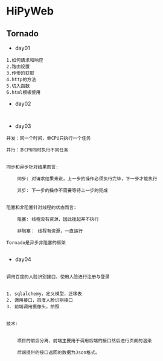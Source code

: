 # HiPyWeb


## Tornado

+ day01
```
1.如何请求和响应
2.路由设置
3.传惨的获取
4.http的方法
5.切入函数
6.html模板使用
```

+ day02
```


```


+ day03
```
并发：同一个时间，单CPU只执行一个任务

并行：多CPU同时执行不同任务


同步和异步针对结果而言:

	同步: 对请求结果来说，上一步的操作必须执行完毕，下一步才能执行

	异步: 下一步的操作不需要等待上一步的完成


阻塞和非阻塞针对线程的状态而言:

	阻塞: 线程没有资源，因此挂起并不执行

	非阻塞： 线程有资源，一直运行

Tornado是异步非阻塞的框架


```

+ day04
```

调用百度的人脸识别接口，使用人脸进行注册与登录


1. sqlalchemy，定义模型，迁移表
2. 调用接口，百度人脸识别接口
3. 前端调用摄像头，拍照


技术:


	项目的前后分离，前端主要用于调用后端的接口然后进行页面的渲染

	后端提供的接口返回的数据为Json格式。




```
